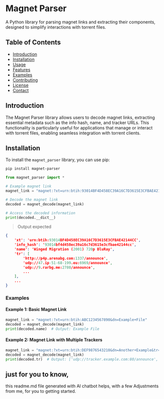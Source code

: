 # Magnet Parser

A Python library for parsing magnet links and extracting their components, designed to simplify interactions with torrent files.

## Table of Contents

- [Introduction](#introduction)
- [Installation](#installation)
- [Usage](#usage)
- [Features](#features)
- [Examples](#examples)
- [Contributing](#contributing)
- [License](#license)
- [Contact](#contact)

## Introduction

The Magnet Parser library allows users to decode magnet links, extracting essential metadata such as the info hash, name, and tracker URLs. This functionality is particularly useful for applications that manage or interact with torrent files, enabling seamless integration with torrent clients.

## Installation

To install the `magnet_parser` library, you can use pip:

```bash
pip install magnet-parser
```

```python
from magnet_parser import *

# Example magnet link
magnet_link = "magnet:?xt=urn:btih:93014BF4D458EC39A16C7D3615E3CFBAE42144CC&dn=Winged+Migration+%282001%29+720p+BluRay&tr=http%3A%2F%2Fp4p.arenabg.com%3A1337%2Fannounce&tr=udp%3A%2F%2F47.ip-51-68-199.eu%3A6969%2Fannounce"

# Decode the magnet link
decoded = magnet_decode(magnet_link)

# Access the decoded information
print(decoded.__dict__)
```
> Output expected
```json
{
    'xt': 'urn:btih:93014BF4D458EC39A16C7D3615E3CFBAE42144CC',
    'info_hash': '93014bf4d458ec39a16c7d3615e3cfbae42144cc',
    'name': 'Winged Migration (2001) 720p BluRay',
    'tr': [
        'http://p4p.arenabg.com:1337/announce',
        'udp://47.ip-51-68-199.eu:6969/announce',
        'udp://9.rarbg.me:2780/announce',
        ...
    ],
    ...
}
```

### Examples
#### Example 1: Basic Magnet Link
```python
magnet_link = "magnet:?xt=urn:btih:ABC1234567890&dn=Example+File"
decoded = magnet_decode(magnet_link)
print(decoded.name)  # Output: Example File
```
#### Example 2: Magnet Link with Multiple Trackers
```python
magnet_link = "magnet:?xt=urn:btih:DEF9876543210&dn=Another+Example&tr=udp://tracker.example.com:80/announce&tr=http://tracker.example.org:80/announce"
decoded = magnet_decode(magnet_link)
print(decoded.tr)  # Output: ['udp://tracker.example.com:80/announce', 'http://tracker.example.org:80/announce']
```

## just for you to know,

this readme.md file generated with AI chatbot helps, with a few Adjustments from me, for you to getting started.